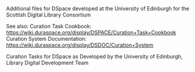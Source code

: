 Additional files for DSpace developed at the University of Edinburgh for the Scottish Digital Library Consortium

See also:
Curation Task Cookbook: https://wiki.duraspace.org/display/DSPACE/Curation+Task+Cookbook
Curation System Documentation: https://wiki.duraspace.org/display/DSDOC/Curation+System

Curation Tasks for DSpace as Developed by the University of Edinburgh, Library Digital Development Team
